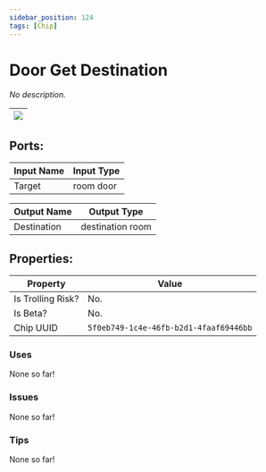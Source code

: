 ```yaml
---
sidebar_position: 124
tags: [Chip]
---
```


# Door Get Destination


*No description.*

| ![](https://images-ext-2.discordapp.net/external/MPmIaQzlEPmgGWlgi-WxBBXt0Bjv_zWPkg1y1f_sy3s/https/www.recroomcircuits.com/image/circuit/absolute-value?width=206&height=108) |
|-----|

## Ports:

| Input Name | Input Type |
|-----------|-----------|
| Target | room door |

| Output Name | Output Type |
|-----------|-----------|
| Destination | destination room |

## Properties:

| Property  | Value |
|-------------------|-----------|
| Is Trolling Risk? | No. |
| Is Beta? | No. |
| Chip UUID | `5f0eb749-1c4e-46fb-b2d1-4faaf69446bb` |

### Uses
None so far!

### Issues
None so far!

### Tips
None so far!

